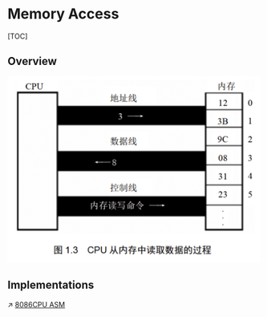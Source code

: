 # Memory Access

[TOC]



## Overview
![](../../../../../../Assets/Pics/Screenshot%202023-03-05%20at%2010.19.55%20AM.png)


## Implementations
↗ [8086CPU ASM](../../../../👩‍💻%20Languages%20Programming/ASM/X86/8086CPU%20ASM.md)


